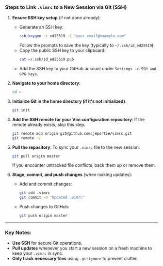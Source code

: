 
### Steps to Link `.vimrc` to a New Session via Git (SSH)

1. **Ensure SSH key setup** (if not done already):
   - Generate an SSH key:
     ```bash
     ssh-keygen -t ed25519 -C "your_email@example.com"
     ```
     Follow the prompts to save the key (typically to `~/.ssh/id_ed25519`).
   - Copy the public SSH key to your clipboard:
     ```bash
     cat ~/.ssh/id_ed25519.pub
     ```
   - Add the SSH key to your GitHub account under `Settings -> SSH and GPG keys`.

2. **Navigate to your home directory**:
   ```bash
   cd ~
   ```

3. **Initialize Git in the home directory (if it's not initialized)**:
   ```bash
   git init
   ```

4. **Add the SSH remote for your Vim configuration repository**:
   If the remote already exists, skip this step.
   ```bash
   git remote add origin git@github.com:jeportie/vimrc.git
   git remote -v
   ```

5. **Pull the repository**:
   To sync your `.vimrc` file to the new session:
   ```bash
   git pull origin master
   ```
   If you encounter untracked file conflicts, back them up or remove them.


7. **Stage, commit, and push changes** (when making updates):
   - Add and commit changes:
     ```bash
     git add .vimrc
     git commit -m "Updated .vimrc"
     ```
   - Push changes to GitHub:
     ```bash
     git push origin master
     ```
---

### Key Notes:
- **Use SSH** for secure Git operations.
- **Pull updates** whenever you start a new session on a fresh machine to keep your `.vimrc` in sync.
- **Only track necessary files** using `.gitignore` to prevent clutter.
